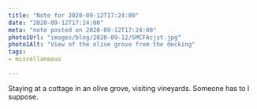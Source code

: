 ```yaml
---
title: "Note for 2020-09-12T17:24:00"
date: "2020-09-12T17:24:00"
meta: "note posted on 2020-09-12T17:24:00"
photo1Url: "images/blog/2020-09-12/5MCFAcjst.jpg"
photo1Alt: "View of the olive grove from the decking"
tags:
- miscellaneous

---
```

Staying at a cottage in an olive grove, visiting vineyards. Someone has to I suppose.
